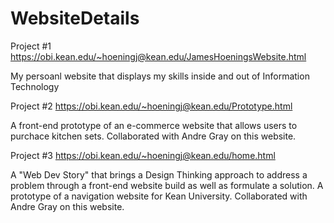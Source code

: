 # WebsiteDetails
Project #1 https://obi.kean.edu/~hoeningj@kean.edu/JamesHoeningsWebsite.html

My persoanl website that displays my skills inside and out of Information Technology

Project #2 https://obi.kean.edu/~hoeningj@kean.edu/Prototype.html

A front-end prototype of an e-commerce website that allows users to purchace kitchen sets. Collaborated with Andre Gray on this website.

Project #3 https://obi.kean.edu/~hoeningj@kean.edu/home.html

A "Web Dev Story" that brings a Design Thinking approach to address a problem through a front-end website build as well as formulate a solution. A prototype of a navigation website for Kean University. Collaborated with Andre Gray on this website.
